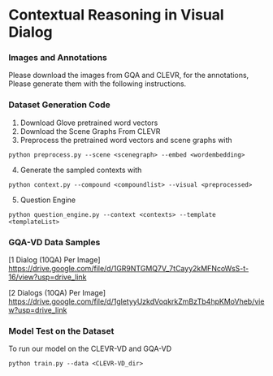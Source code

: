 # Contextual Reasoning in Visual Dialog


### Images and Annotations
Please download the images from GQA and CLEVR, for the annotations, Please generate them with the following instructions.
### Dataset Generation Code
1. Download Glove pretrained word vectors
2. Download the Scene Graphs From CLEVR
3. Preprocess the pretrained word vectors and scene graphs with 
```
python preprocess.py --scene <scenegraph> --embed <wordembedding>
```
4. Generate the sampled contexts with 
```
python context.py --compound <compoundlist> --visual <preprocessed>
```
5. Question Engine
```
python question_engine.py --context <contexts> --template <templateList>
```
### GQA-VD Data Samples
[1 Dialog (10QA) Per Image]
https://drive.google.com/file/d/1GR9NTGMQ7V_7tCayy2kMFNcoWsS-t-16/view?usp=drive_link

[2 Dialogs (10QA) Per Image]
https://drive.google.com/file/d/1gletyyUzkdVoqkrkZmBzTb4hpKMoVheb/view?usp=drive_link

### Model Test on the Dataset
To run our model on the CLEVR-VD and GQA-VD
```
python train.py --data <CLEVR-VD_dir>
```

